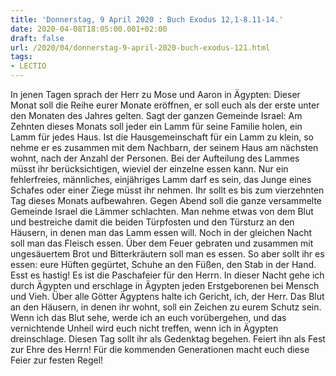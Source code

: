 ```yaml
---
title: 'Donnerstag, 9 April 2020 : Buch Exodus 12,1-8.11-14.'
date: 2020-04-08T18:05:00.001+02:00
draft: false
url: /2020/04/donnerstag-9-april-2020-buch-exodus-121.html
tags: 
- LECTIO
---
```


In jenen Tagen sprach der Herr zu Mose und Aaron in Ägypten: Dieser Monat soll die Reihe eurer Monate eröffnen, er soll euch als der erste unter den Monaten des Jahres gelten. Sagt der ganzen Gemeinde Israel: Am Zehnten dieses Monats soll jeder ein Lamm für seine Familie holen, ein Lamm für jedes Haus. Ist die Hausgemeinschaft für ein Lamm zu klein, so nehme er es zusammen mit dem Nachbarn, der seinem Haus am nächsten wohnt, nach der Anzahl der Personen. Bei der Aufteilung des Lammes müsst ihr berücksichtigen, wieviel der einzelne essen kann. Nur ein fehlerfreies, männliches, einjähriges Lamm darf es sein, das Junge eines Schafes oder einer Ziege müsst ihr nehmen. Ihr sollt es bis zum vierzehnten Tag dieses Monats aufbewahren. Gegen Abend soll die ganze versammelte Gemeinde Israel die Lämmer schlachten. Man nehme etwas von dem Blut und bestreiche damit die beiden Türpfosten und den Türsturz an den Häusern, in denen man das Lamm essen will. Noch in der gleichen Nacht soll man das Fleisch essen. Über dem Feuer gebraten und zusammen mit ungesäuertem Brot und Bitterkräutern soll man es essen. So aber sollt ihr es essen: eure Hüften gegürtet, Schuhe an den Füßen, den Stab in der Hand. Esst es hastig! Es ist die Paschafeier für den Herrn. In dieser Nacht gehe ich durch Ägypten und erschlage in Ägypten jeden Erstgeborenen bei Mensch und Vieh. Über alle Götter Ägyptens halte ich Gericht, ich, der Herr. Das Blut an den Häusern, in denen ihr wohnt, soll ein Zeichen zu eurem Schutz sein. Wenn ich das Blut sehe, werde ich an euch vorübergehen, und das vernichtende Unheil wird euch nicht treffen, wenn ich in Ägypten dreinschlage. Diesen Tag sollt ihr als Gedenktag begehen. Feiert ihn als Fest zur Ehre des Herrn! Für die kommenden Generationen macht euch diese Feier zur festen Regel!